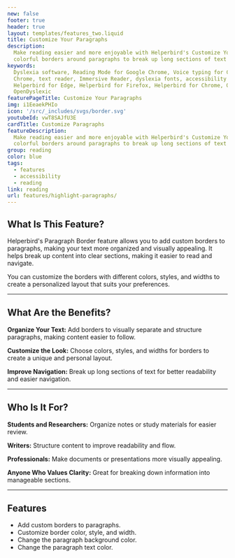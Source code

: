 ```yaml
---
new: false
footer: true
header: true
layout: templates/features_two.liquid
title: Customize Your Paragraphs
description:
  Make reading easier and more enjoyable with Helperbird's Customize Your Paragraphs feature. Add
  colorful borders around paragraphs to break up long sections of text and improve readability.
keywords:
  Dyslexia software, Reading Mode for Google Chrome, Voice typing for Chrome, Text to speech for
  Chrome, text reader, Immersive Reader, dyslexia fonts, accessibility software, dyslexia software,
  Helperbird for Edge, Helperbird for Firefox, Helperbird for Chrome, Opendyslexic for Chrome,
  OpenDyslexic
featurePageTitle: Customize Your Paragraphs
img: i1EeaekPHIo
icon: '/src/_includes/svgs/border.svg'
youtubeId: vwT8SAJfU3E
cardTitle: Customize Paragraphs
featureDescription:
  Make reading easier and more enjoyable with Helperbird's Customize Your Paragraphs feature. Add
  colorful borders around paragraphs to break up long sections of text and improve readability.
group: reading
color: blue
tags:
  - features
  - accessibility
  - reading
link: reading
url: features/highlight-paragraphs/
---
```



## What Is This Feature?

Helperbird's Paragraph Border feature allows you to add custom borders to paragraphs, making your text more organized and visually appealing. It helps break up content into clear sections, making it easier to read and navigate.

You can customize the borders with different colors, styles, and widths to create a personalized layout that suits your preferences.

---

## What Are the Benefits?


**Organize Your Text:** Add borders to visually separate and structure paragraphs, making content easier to follow.  

**Customize the Look:** Choose colors, styles, and widths for borders to create a unique and personal layout.  

**Improve Navigation:** Break up long sections of text for better readability and easier navigation.  

---

## Who Is It For?


**Students and Researchers:** Organize notes or study materials for easier review.  

**Writers:** Structure content to improve readability and flow.  

**Professionals:** Make documents or presentations more visually appealing.  

**Anyone Who Values Clarity:** Great for breaking down information into manageable sections.  

---

## Features

- Add custom borders to paragraphs.  
- Customize border color, style, and width.  
- Change the paragraph background color.  
- Change the paragraph text color.  


